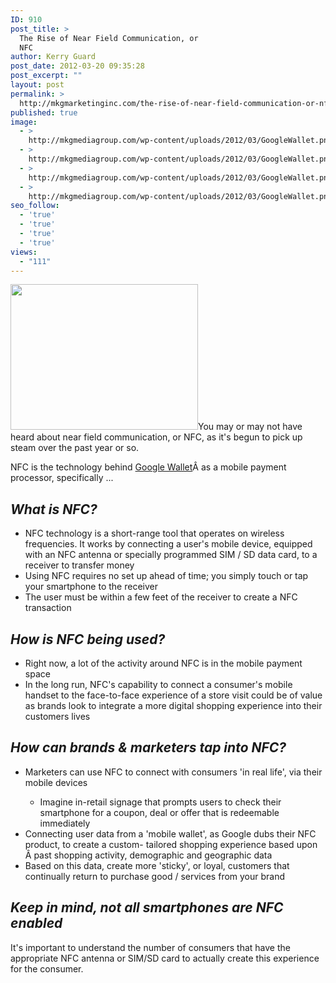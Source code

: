 ```yaml
---
ID: 910
post_title: >
  The Rise of Near Field Communication, or
  NFC
author: Kerry Guard
post_date: 2012-03-20 09:35:28
post_excerpt: ""
layout: post
permalink: >
  http://mkgmarketinginc.com/the-rise-of-near-field-communication-or-nfc/
published: true
image:
  - >
    http://mkgmediagroup.com/wp-content/uploads/2012/03/GoogleWallet.png
  - >
    http://mkgmediagroup.com/wp-content/uploads/2012/03/GoogleWallet.png
  - >
    http://mkgmediagroup.com/wp-content/uploads/2012/03/GoogleWallet.png
  - >
    http://mkgmediagroup.com/wp-content/uploads/2012/03/GoogleWallet.png
seo_follow:
  - 'true'
  - 'true'
  - 'true'
  - 'true'
views:
  - "111"
---
```

<img class="size-medium wp-image-933 alignleft" title="NFC_visa" src="http://mkgmediagroup.com/wp-content/uploads/2012/03/NFC_visa-300x233.jpg" alt="" width="300" height="233" />You may or may not have heard about near field communication, or NFC, as it's begun to pick up steam over the past year or so.

NFC is the technology behind <a href="http://www.google.com/wallet/" target="_blank">Google Wallet</a>Â as a mobile payment processor, specifically ...
<h2><em>What is NFC?</em></h2>
<ul>
	<li>NFC technology is a short-range tool that operates on wireless frequencies. It works by connecting a user's mobile device, equipped with an NFC antenna or specially programmed SIM / SD data card, to a receiver to transfer money</li>
	<li>Using NFC requires no set up ahead of time; you simply touch or tap your smartphone to the receiver</li>
	<li>The user must be within a few feet of the receiver to create a NFC transaction</li>
</ul>
<h2><em>How is NFC being used?</em></h2>
<ul>
	<li>Right now, a lot of the activity around NFC is in the mobile payment space</li>
	<li>In the long run, NFC's capability to connect a consumer's mobile handset to the face-to-face experience of a store visit could be of value as brands look to integrate a more digital shopping experience into their customers lives</li>
</ul>
<h2><em>How can brands &amp; marketers tap into NFC?</em></h2>
<ul>
	<li>Marketers can use NFC to connect with consumers 'in real life', via their mobile devices</li>
<ul>
	<li>Imagine in-retail signage that prompts users to check their smartphone for a coupon, deal or offer that is redeemable immediately</li>
</ul>
	<li>Connecting user data from a 'mobile wallet', as Google dubs their NFC product, to create a custom- tailored shopping experience based upon Â past shopping activity, demographic and geographic data</li>
	<li>Based on this data, create more 'sticky', or loyal, customers that continually return to purchase good / services from your brand</li>
</ul>
<h2><em>Keep in mind, not all smartphones are NFC enabled</em></h2>
It's important to understand the number of consumers that have the appropriate NFC antenna or SIM/SD card to actually create this experience for the consumer.